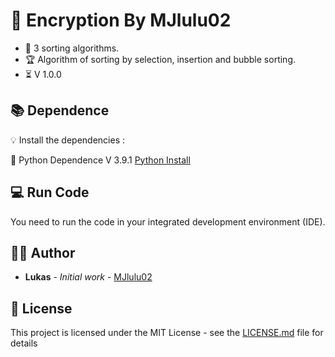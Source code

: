 ## <h1>📍 Encryption By MJlulu02</h1>

- 🔧 3 sorting algorithms.
- 🏆 Algorithm of sorting by selection, insertion and bubble sorting.
- ⏳ V 1.0.0

## 📚 Dependence

💡 Install the dependencies :

   💎 Python Dependence V 3.9.1 [Python Install](https://www.python.org/downloads/)

## 💻 Run Code

You need to run the code in your integrated development environment (IDE). 

## 🙎‍♂️ Author

* **Lukas** - *Initial work* - [MJlulu02](https://github.com/MJlulu02)

## 📜 License

This project is licensed under the MIT License - see the [LICENSE.md](LICENSE.md) file for details